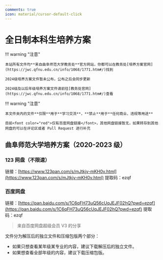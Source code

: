 ```yaml
---
comments: true
icon: material/cursor-default-click
---
```


# 全日制本科生培养方案

!!! warning "注意"

    本站所有文件均**来自曲阜师范大学教务处**官方网站，你都可以在教务处[培养方案官网](https://jwc.qfnu.edu.cn/info/1068/1771.htm#/)找到

    2024级培养方案文件暂未公布，公布之后会同步更新

    2024级及以后年级培养方案文件请前往[教务处官网](https://jwc.qfnu.edu.cn/info/1068/1771.htm#/)查看

<!-- 四个压缩包均**来自曲阜师范大学教务处**官方网站

各文件的**文件指纹**均已给出

**文件指纹对不上**均**不属于**我站所分享的文件

文件哈希在线验证：[微步云沙箱](https://s.threatbook.cn/){:target="\_blank"}

> 微步云沙箱是个扫毒的在线沙箱平台，兼顾文件哈希，哈希在线验证一搜就有，也不只是这一个网站可以，很多都有

??? tips "文件哈希小科普"

    哈希，即散列，是一种将任意长度的输入转换为固定长度的输出的函数。哈希校验是一种验证数据完整性和真实性的方法。它涉及生成一个称为哈希值的短字符串，该字符串表示文件或数据的内容。哈希校验是数据安全的重要组成部分，因为它们可以检测到任何更改或篡改。

    Hashing 算法用于生成哈希值。哈希值是从文件或数据输入的内容计算出来的。即使对原始数据进行了微小的更改，哈希值也会不同。通过比较哈希值，可以检查数据是否已被篡改。哈希校验对于软件安全、数据传输、文件存储和密码验证至关重要。 -->

!!! warning "注意"

    本文件夹内的文件**仅限**用于**学习交流**，**禁止**用于**任何商业、违规等用途**

    目前<font color="red">仅有百度网盘链接</font>，其他网盘链接暂无，如果转存到其他网盘的可以在评论区或者 Pull Request 进行补充

## 曲阜师范大学培养方案（2020-2023 级）

### 123 网盘（不限速）

链接：[https://www.123pan.com/s/mJtkjv-mKH0v.html](https://www.123pan.com/s/mJtkjv-mKH0v.html)
提取码：ezqf

### 百度网盘

链接：[https://pan.baidu.com/s/1C6qFH73uQ56cUqJEJF02hQ?pwd=ezqf](https://pan.baidu.com/s/1C6qFH73uQ56cUqJEJF02hQ?pwd=ezqf)
提取码：ezqf

> 来自百度网盘超级会员 V3 的分享

文件分为解压后的独立文件和压缩包版两个部分：

- 如果只想查看某年级某专业的内容，建议下载解压后的独立文件。
- 如果想查看全部年级的内容，建议下载压缩包版。
